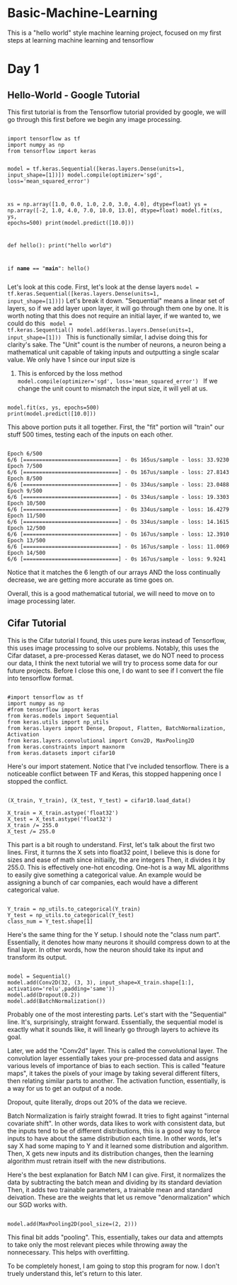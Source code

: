 # Basic-Machine-Learning
This is a "hello world" style machine learning project, focused on my first steps at learning machine learning and tensorflow

<h1>Day 1</h1>
<h2>Hello-World - Google Tutorial</h2>
This first tutorial is from the Tensorflow tutorial provided by google, we will go through this first before we
begin any image processing.
<pre><code>
import tensorflow as tf
import numpy as np
from tensorflow import keras

model = tf.keras.Sequential([keras.layers.Dense(units=1, input_shape=[1])])
model.compile(optimizer='sgd', loss='mean_squared_error')

xs = np.array([1.0, 0.0, 1.0, 2.0, 3.0, 4.0], dtype=float)
ys = np.array([-2, 1.0, 4.0, 7.0, 10.0, 13.0], dtype=float)
model.fit(xs, ys, epochs=500)
print(model.predict([10.0]))

def hello():
    print("hello world")

if __name__ == "__main__":
    hello()
</pre></code>

Let's look at this code. First, let's look at the dense layers
<code>model = tf.keras.Sequential([keras.layers.Dense(units=1, input_shape=[1])])</code>
Let's break it down. "Sequential" means a linear set of layers, so if we add layer upon layer, it will go through them one by one.
It is worth noting that this does not require an initial layer, if we wanted to, we could do this
<code>
model = tf.keras.Sequential()
model.add(keras.layers.Dense(units=1, input_shape=[1]))
</code>
This is functionally similar, I advise doing this for clarity's sake. The "Unit" count is the number of neurons, a neuron
being a mathematical unit capable of taking inputs and outputting a single scalar value. We only have 1 since our input size is
1. This is enforced by the loss method
<code> model.compile(optimizer='sgd', loss='mean_squared_error') </code>
If we change the unit count to mismatch the input size, it will yell at us. 

<pre><code>
model.fit(xs, ys, epochs=500)
print(model.predict([10.0]))
</pre></code>
This above portion puts it all together. First, the "fit" portion will "train" our stuff 500 times, testing each of the inputs on each other.
<pre><code>
Epoch 6/500
6/6 [==============================] - 0s 165us/sample - loss: 33.9230
Epoch 7/500
6/6 [==============================] - 0s 167us/sample - loss: 27.8143
Epoch 8/500
6/6 [==============================] - 0s 334us/sample - loss: 23.0488
Epoch 9/500
6/6 [==============================] - 0s 334us/sample - loss: 19.3303
Epoch 10/500
6/6 [==============================] - 0s 334us/sample - loss: 16.4279
Epoch 11/500
6/6 [==============================] - 0s 334us/sample - loss: 14.1615
Epoch 12/500
6/6 [==============================] - 0s 167us/sample - loss: 12.3910
Epoch 13/500
6/6 [==============================] - 0s 167us/sample - loss: 11.0069
Epoch 14/500
6/6 [==============================] - 0s 167us/sample - loss: 9.9241
</pre></code>

Notice that it matches the 6 length of our arrays AND the loss continually decrease, we are getting more accurate as time goes on. 

Overall, this is a good mathematical tutorial, we will need to move on to image processing later. 

<h2>Cifar Tutorial</h2>
This is the Cifar tutorial I found, this uses pure keras instead of Tensorflow, this uses image processing to solve our problems. Notably, this uses the Cifar dataset, a pre-processed Keras dataset, we do NOT need to process our data, I think the next tutorial we will try to process some data for our future projects. Before I
close this one, I do want to see if I convert the file into tensorflow format. 

<pre><code>
#import tensorflow as tf
import numpy as np
#from tensorflow import keras
from keras.models import Sequential
from keras.utils import np_utils
from keras.layers import Dense, Dropout, Flatten, BatchNormalization, Activation
from keras.layers.convolutional import Conv2D, MaxPooling2D
from keras.constraints import maxnorm
from keras.datasets import cifar10
</pre></code>

Here's our import statement. Notice that I've included tensorflow. There is a noticeable conflict between TF and Keras, this stopped happening once I stopped the conflict.

<pre><code>
(X_train, Y_train), (X_test, Y_test) = cifar10.load_data()

X_train = X_train.astype('float32')
X_test = X_test.astype('float32')
X_train /= 255.0
X_test /= 255.0
</pre></code>

This part is a bit rough to understand. First, let's talk about the first two lines. First, it turnns the X sets into float32 point, I believe this is done for sizes and ease of math since initiailly, the are integers
Then, it divides it by 255.0. This is effectively one-hot encoding. One-hot is a way ML algorithms to easily give something a categorical value. An example would be assigning a bunch of car companies, each would have a different categorical value.

<pre><code>
Y_train = np_utils.to_categorical(Y_train)
Y_test = np_utils.to_categorical(Y_test)
class_num = Y_test.shape[1]
</pre></code>

Here's the same thing for the Y setup. I should note the "class num part". Essentially, it denotes how many neurons it shouild compress down to at the final layer. In other words, how the neuron should take its input and transform its output. 

<pre><code>
model = Sequential()
model.add(Conv2D(32, (3, 3), input_shape=X_train.shape[1:], activation='relu',padding='same'))
model.add(Dropout(0.2))
model.add(BatchNormalization())
</pre></code>

Probably one of the most interesting parts. Let's start with the "Sequential" line. It's, surprisingly, straight forward. Essentially, the sequential model is exactly what it sounds like, it will linearly go through layers to achieve its goal. 

Later, we add the "Conv2d" layer. This is called the convolutional layer. The convolution layer essentially takes your pre-processed data and assigns various levels of importance of bias to each section. This is called "feature maps", it takes the pixels of your image by taking several different filters, then relating similar parts to another. The activation function, essentially, is a way for us to get an output of a node. 

Dropout, quite literally, drops out 20% of the data we recieve. 

Batch Normalization is fairly straight fowrad. It tries to fight against "internal covariate shift". In other words, data likes to work with consistent data, but the inputs tend to be of different distributions, this is a good way to force inputs to have about the same distribution each time. In other words, let's say X had some maping to Y and it learned some distribution and algorithm. Then, X gets new inputs and its distribution changes, then the learning algorithm must retrain itself with the new distributions. 

Here's the best explanation for Batch NM I can give.
First, it normalizes the data by subtracting the batch mean and dividing by its standard deviation
Then, it adds two trainable parameters, a trainable mean and standard deivation. These are the weights that let us remove "denormalization" which our SGD works with. 

<pre><code>
model.add(MaxPooling2D(pool_size=(2, 2)))
</pre></code>

This final bit adds "pooling". This, essentially, takes our data and attempts to take only the most relevant pieces while throwing away the nonnecessary. This helps with overfitting.

To be completely honest, I am going to stop this program for now. I don't truely understand this, let's return to this later.